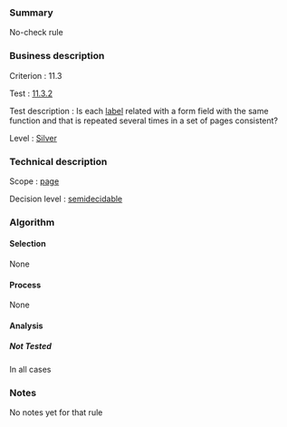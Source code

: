 ### Summary

No-check rule

### Business description

Criterion : 11.3

Test :
[11.3.2](http://www.accessiweb.org/index.php/accessiweb-22-english-version.html#test-11-3-2)

Test description : Is each
[label](http://www.braillenet.org/accessibilite/referentiel-aw21-en/glossaire.php#mEtiquette)
related with a form field with the same function and that is repeated
several times in a set of pages consistent?

Level : [Silver](/en/category/rules-design/accessiweb-11/level/argent)

### Technical description

Scope : [page](/en/category/rules-design/accessiweb-11/scope/page)

Decision level :
[semidecidable](/en/category/rules-design/accessiweb-11/decision-level/semidecidable)

### Algorithm

#### Selection

None

#### Process

None

#### Analysis

##### Not Tested

In all cases

### Notes

No notes yet for that rule
